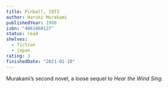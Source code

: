 ```yaml
---
title: Pinball, 1973
author: Haruki Murakami
publishedYear: 1980
isbn: "4061860127"
status: read
shelves:
  - fiction
  - japan
rating: 3
finishedDate: "2021-01-10"
---
```


Murakami’s second novel, a loose sequel to _Hear the Wind Sing_.
